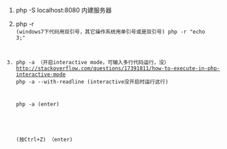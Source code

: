1. php -S localhost:8080
   内建服务器
   
2. php -r <code>   (windows7下代码用双引号，其它操作系统用单引号或是双引号)
   php -r "echo 3;"
   
3. php -a （开启interactive mode，可输入多行代码运行，没）
http://stackoverflow.com/questions/17391811/how-to-execute-in-php-interactive-mode
	php -a --with-readline (interactive没开启时运行这行)

	php -a (enter)
	<?php 
	  $v = 3;
	  echo $v;
	?>
	(按Ctrl+Z)
	（enter)
   